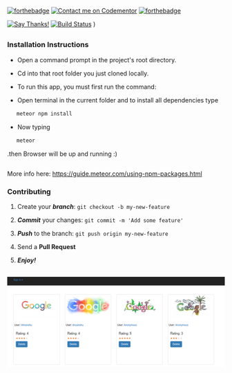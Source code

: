 
[![forthebadge](https://forthebadge.com/images/badges/made-with-meteor.svg)](https://forthebadge.com)
[![Contact me on Codementor](https://cdn.codementor.io/badges/contact_me_github.svg)](https://www.codementor.io/divyanshurawat?utm_source=github&utm_medium=button&utm_term=divyanshurawat&utm_campaign=github)
[![forthebadge](https://forthebadge.com/images/badges/built-with-love.svg)](https://forthebadge.com)



[![Say Thanks!](https://img.shields.io/badge/Say%20Thanks-!-1EAEDB.svg)](https://saythanks.io/to/divyanshu-rawat)
[![Build Status](https://travis-ci.org/divyanshu-rawat/JS-Testing.svg?branch=master)](https://travis-ci.org/divyanshu-rawat/JS-Testing)
)


##

### Installation Instructions

* Open a command prompt in the project's root directory.

* Cd into that root folder you just cloned locally.

* To run this app, you must first run the command:

* Open terminal in the current folder and to install all dependencies type 

```javascript
   meteor npm install 
```

* Now typing 

```javascript
   meteor
```

.then Browser will be up and running :) 

##

More info here:
https://guide.meteor.com/using-npm-packages.html


### Contributing

1. Create your **_branch_**: `git checkout -b my-new-feature`

2. **_Commit_** your changes: `git commit -m 'Add some feature'`

3. **_Push_** to the branch: `git push origin my-new-feature`

4. Send a **Pull Request**

5. **_Enjoy!_**

##

![alt tag](https://github.com/divyanshu-rawat/A-Meteor-Application/blob/master/Snapshots/img.png)

